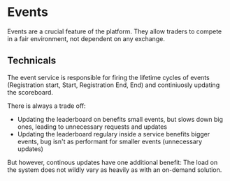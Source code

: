 # Events

Events are a crucial feature of the platform.
They allow traders to compete in a fair environment,
not dependent on any exchange.

## Technicals

The event service is responsible for firing the lifetime
cycles of events (Registration start, Start, Registration End, End)
and continiuosly updating the scoreboard.

There is always a trade off:

* Updating the leaderboard on benefits small events,
  but slows down big ones, leading to unnecessary requests and updates
* Updating the leaderboard regulary inside a service benefits bigger events,
  bug isn't as performant for smaller events (unnecessary updates)

But however, continous updates have one additional benefit: The load on the system does not wildly
vary as heavily as with an on-demand solution. 


